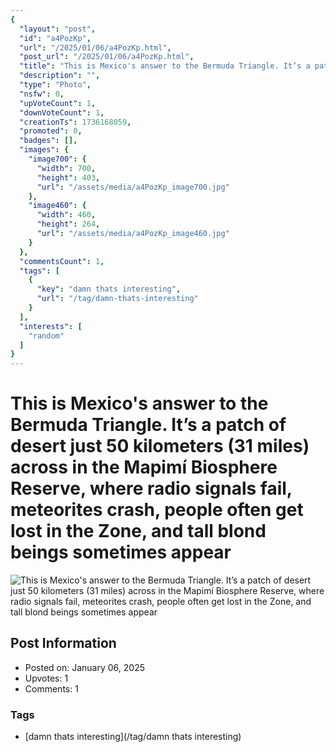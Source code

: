 ```yaml
---
{
  "layout": "post",
  "id": "a4PozKp",
  "url": "/2025/01/06/a4PozKp.html",
  "post_url": "/2025/01/06/a4PozKp.html",
  "title": "This is Mexico's answer to the Bermuda Triangle. It’s a patch of desert just 50 kilometers (31 miles) across in the Mapimí Biosphere Reserve, where radio signals fail, meteorites crash, people often get lost in the Zone, and tall blond beings sometimes appear",
  "description": "",
  "type": "Photo",
  "nsfw": 0,
  "upVoteCount": 1,
  "downVoteCount": 1,
  "creationTs": 1736168059,
  "promoted": 0,
  "badges": [],
  "images": {
    "image700": {
      "width": 700,
      "height": 403,
      "url": "/assets/media/a4PozKp_image700.jpg"
    },
    "image460": {
      "width": 460,
      "height": 264,
      "url": "/assets/media/a4PozKp_image460.jpg"
    }
  },
  "commentsCount": 1,
  "tags": [
    {
      "key": "damn thats interesting",
      "url": "/tag/damn-thats-interesting"
    }
  ],
  "interests": [
    "random"
  ]
}
---
```


# This is Mexico's answer to the Bermuda Triangle. It’s a patch of desert just 50 kilometers (31 miles) across in the Mapimí Biosphere Reserve, where radio signals fail, meteorites crash, people often get lost in the Zone, and tall blond beings sometimes appear

![This is Mexico's answer to the Bermuda Triangle. It’s a patch of desert just 50 kilometers (31 miles) across in the Mapimí Biosphere Reserve, where radio signals fail, meteorites crash, people often get lost in the Zone, and tall blond beings sometimes appear](/assets/media/a4PozKp_image700.jpg)

## Post Information

- Posted on: January 06, 2025
- Upvotes: 1
- Comments: 1

### Tags

- [damn thats interesting](/tag/damn thats interesting)
